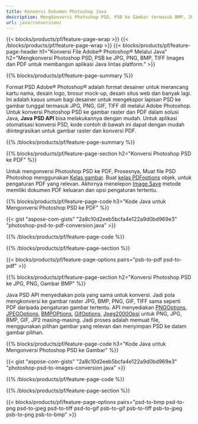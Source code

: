 ```yaml
---
title: Konversi Dokumen Photoshop Java
description: Mengkonversi Photoshop PSD, PSB ke Gambar termasuk BMP, JPG, PNG, TIFF dan PDF melalui perpustakaan Java.
url: java/conversion/
---
```


{{< blocks/products/pf/feature-page-wrap >}}
{{< /blocks/products/pf/feature-page-wrap >}}
{{< blocks/products/pf/feature-page-header h1="Konversi File Adobe® Photoshop® Melalui Java" h2="Mengkonversi Photoshop PSD, PSB ke JPG, PNG, BMP, TIFF Images dan PDF untuk membangun aplikasi Java lintas platform." >}}

{{% blocks/products/pf/feature-page-summary %}}

Format PSD Adobe® Photoshop® adalah format desainer untuk merancang kartu nama, desain logo, brosur mock-up, desain situs web dan banyak lagi. Ini adalah kasus umum bagi desainer untuk mengekspor lapisan PSD ke gambar tunggal termasuk JPG, PNG, GIF, TIFF dll melalui Adobe Photoshop. Untuk konversi Photoshop PSD ke gambar raster dan PDF dalam solusi Java, **Java PSD API** bisa melakukannya dengan mudah. Untuk aplikasi otomatisasi konversi PSD, kode contoh di bawah ini dapat dengan mudah diintegrasikan untuk gambar raster dan konversi PDF.

{{% /blocks/products/pf/feature-page-summary %}}

{{% blocks/products/pf/feature-page-section h2="Konversi Photoshop PSD ke PDF" %}}

Untuk mengonversi Photoshop PSD ke PDF, Prosesnya, Muat file PSD Photoshop menggunakan [Kelas gambar](https://apireference.aspose.com/psd/java/com.aspose.psd/Image). Buat [kelas PDFoptions](https://apireference.aspose.com/psd/java/com.aspose.psd.imageoptions/PdfOptions) objek, untuk pengaturan PDF yang relevan. Akhirnya menelepon [Image.Save](https://apireference.aspose.com/psd/java/com.aspose.psd/Image#save-java.lang.String-com.aspose.psd.ImageOptionsBase-) metode memiliki dokumen PDF keluaran dan opsi pengaturan tertentu.

{{% blocks/products/pf/feature-page-code h3="Kode Java untuk Mengonversi Photoshop PSD ke PDF" %}}

{{< gist "aspose-com-gists" "2a8c10d2eeb5bcfa4e122a9d0bd969e3" "photoshop-psd-to-pdf-conversion.java" >}}

{{% /blocks/products/pf/feature-page-code %}}

{{% /blocks/products/pf/feature-page-section %}}

{{< blocks/products/pf/feature-page-options pairs="psb-to-pdf psd-to-pdf" >}}

{{% blocks/products/pf/feature-page-section h2="Konversi Photoshop PSD ke JPG, PNG, Gambar BMP" %}}

Java PSD API menyediakan pola yang sama untuk konversi. Jadi pola mengkonversi ke gambar raster JPG, BMP, PNG, GIF, TIFF sama seperti PDF daripada pengaturan gambar tertentu. API menyediakan [PNGOptions](https://apireference.aspose.com/psd/java/com.aspose.psd.imageoptions/PngOptions), [JPEGOptions](https://apireference.aspose.com/psd/java/com.aspose.psd.imageoptions/JpegOptions), [BMPOPtions](https://apireference.aspose.com/psd/java/com.aspose.psd.imageoptions/BmpOptions), [GifOptions](https://apireference.aspose.com/psd/java/com.aspose.psd.imageoptions/GifOptions), [Jpeg2000Opsi](https://apireference.aspose.com/psd/java/com.aspose.psd.imageoptions/Jpeg2000Options) untuk PNG, JPG, BMP, GIF, JP2 masing-masing. Jadi proses adalah memuat file, menggunakan pilihan gambar yang relevan dan menyimpan PSD ke dalam gambar pilihan.

{{% blocks/products/pf/feature-page-code h3="Kode Java untuk Mengonversi Photoshop PSD ke Gambar" %}}

{{< gist "aspose-com-gists" "2a8c10d2eeb5bcfa4e122a9d0bd969e3" "photoshop-psd-to-images-conversion.java" >}}

{{% /blocks/products/pf/feature-page-code %}}

{{% /blocks/products/pf/feature-page-section %}}

{{< blocks/products/pf/feature-page-options pairs="psd-to-bmp psd-to-png psd-to-jpeg psd-to-tiff psd-to-gif psb-to-gif psb-to-tiff psb-to-jpeg psb-to-png psb-to-bmp" >}}
